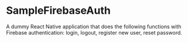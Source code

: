 # SampleFirebaseAuth
A dummy React Native application that does the following functions with Firebase authentication: login, logout, register new user, reset password.
